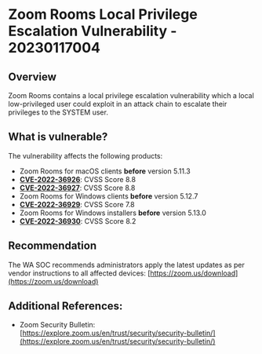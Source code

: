 # Zoom Rooms Local Privilege Escalation Vulnerability - 20230117004

## Overview
Zoom Rooms contains a local privilege escalation vulnerability which a local low-privileged user could exploit in an attack chain to escalate their privileges to the SYSTEM user.

## What is vulnerable? 
The vulnerability affects the following products:
- Zoom Rooms for macOS clients **before** version 5.11.3
- [**CVE-2022-36926**](https://cve.mitre.org/cgi-bin/cvename.cgi?name=CVE-2022-36926): CVSS Score 8.8
- [**CVE-2022-36927**](https://cve.mitre.org/cgi-bin/cvename.cgi?name=CVE-2022-36927): CVSS Score 8.8
- Zoom Rooms for Windows clients **before** version 5.12.7
- [**CVE-2022-36929**](https://cve.mitre.org/cgi-bin/cvename.cgi?name=CVE-2022-36929): CVSS Score 7.8
- Zoom Rooms for Windows installers **before** version 5.13.0
- [**CVE-2022-36930**](https://cve.mitre.org/cgi-bin/cvename.cgi?name=2022-36930): CVSS Score 8.2

## Recommendation
The WA SOC recommends administrators apply the latest updates as per vendor instructions to all affected devices: [https://zoom.us/download](https://zoom.us/download)

## Additional References:
* Zoom Security Bulletin: [https://explore.zoom.us/en/trust/security/security-bulletin/](https://explore.zoom.us/en/trust/security/security-bulletin/)
